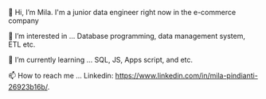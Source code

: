 👋 Hi, I’m Mila.
I'm a junior data engineer right now in the e-commerce company

👀 I’m interested in ...
Database programming, data management system, ETL etc.

🌱 I’m currently learning ...
SQL, JS, Apps script, and etc.

📫 How to reach me ...
Linkedin: https://www.linkedin.com/in/mila-pindianti-26923b16b/.
